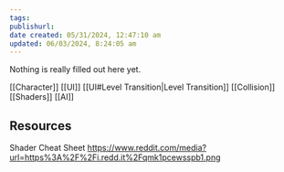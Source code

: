```yaml
---
tags: 
publishurl:
date created: 05/31/2024, 12:47:10 am
updated: 06/03/2024, 8:24:05 am
---
```


Nothing is really filled out here yet. 

[[Character]]
[[UI]]
[[UI#Level Transition|Level Transition]]
[[Collision]]
[[Shaders]]
[[AI]]


## Resources
Shader Cheat Sheet
https://www.reddit.com/media?url=https%3A%2F%2Fi.redd.it%2Fqmk1pcewsspb1.png

